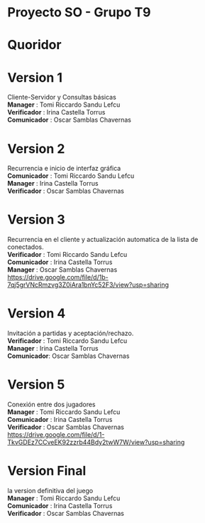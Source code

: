 # Proyecto SO - Grupo T9
# Quoridor
# Version 1
Cliente-Servidor y Consultas básicas  
  **Manager** : Tomi Riccardo Sandu Lefcu  
  **Verificador** : Irina Castella Torrus  
  **Comunicador** : Oscar Samblas Chavernas  
# Version 2
Recurrencia e inicio de interfaz gráfica  
  **Comunicador** : Tomi Riccardo Sandu Lefcu  
  **Manager** : Irina Castella Torrus  
  **Verificador** : Oscar Samblas Chavernas  
# Version 3
Recurrencia en el cliente y actualización automatica de la lista de conectados.  
  **Verificador** : Tomi Riccardo Sandu Lefcu  
  **Comunicador** : Irina Castella Torrus  
  **Manager** : Oscar Samblas Chavernas  
  https://drive.google.com/file/d/1b-7qj5grVNcRmzvg3Z0iAra1bnYc52F3/view?usp=sharing
# Version 4
Invitación a partidas y aceptación/rechazo.  
  **Verificador** : Tomi Riccardo Sandu Lefcu  
  **Manager** : Irina Castella Torrus  
  **Comunicador**: Oscar Samblas Chavernas  
  
# Version 5
Conexión entre dos jugadores  
  **Manager** : Tomi Riccardo Sandu Lefcu  
  **Comunicador** : Irina Castella Torrus  
  **Verificador** : Oscar Samblas Chavernas  
  https://drive.google.com/file/d/1-TkvGDEz7CCveEK92zzrb44Bdy2twW7W/view?usp=sharing
  
# Version Final
la version definitiva del juego  
  **Manager** : Tomi Riccardo Sandu Lefcu  
  **Comunicador** : Irina Castella Torrus  
  **Verificador** : Oscar Samblas Chavernas  

